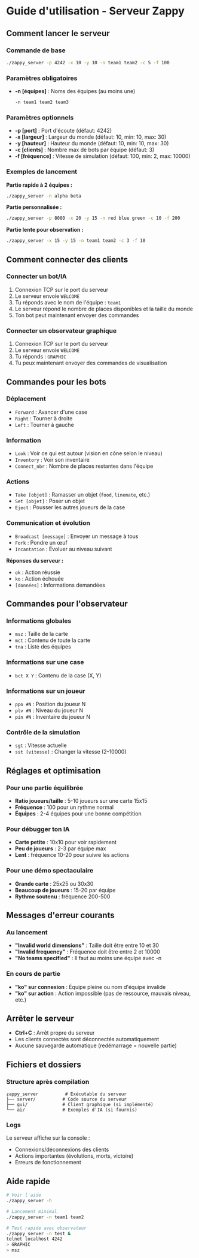 # Guide d'utilisation - Serveur Zappy

## Comment lancer le serveur

### Commande de base
```bash
./zappy_server -p 4242 -x 10 -y 10 -n team1 team2 -c 5 -f 100
```

### Paramètres obligatoires
- **-n [équipes]** : Noms des équipes (au moins une)
  ```bash
  -n team1 team2 team3
  ```

### Paramètres optionnels
- **-p [port]** : Port d'écoute (défaut: 4242)
- **-x [largeur]** : Largeur du monde (défaut: 10, min: 10, max: 30)
- **-y [hauteur]** : Hauteur du monde (défaut: 10, min: 10, max: 30)  
- **-c [clients]** : Nombre max de bots par équipe (défaut: 3)
- **-f [fréquence]** : Vitesse de simulation (défaut: 100, min: 2, max: 10000)

### Exemples de lancement

**Partie rapide à 2 équipes :**
```bash
./zappy_server -n alpha beta
```

**Partie personnalisée :**
```bash
./zappy_server -p 8080 -x 20 -y 15 -n red blue green -c 10 -f 200
```

**Partie lente pour observation :**
```bash
./zappy_server -x 15 -y 15 -n team1 team2 -c 3 -f 10
```

## Comment connecter des clients

### Connecter un bot/IA
1. Connexion TCP sur le port du serveur
2. Le serveur envoie `WELCOME`
3. Tu réponds avec le nom de l'équipe : `team1`
4. Le serveur répond le nombre de places disponibles et la taille du monde
5. Ton bot peut maintenant envoyer des commandes

### Connecter un observateur graphique
1. Connexion TCP sur le port du serveur  
2. Le serveur envoie `WELCOME`
3. Tu réponds : `GRAPHIC`
4. Tu peux maintenant envoyer des commandes de visualisation

## Commandes pour les bots

### Déplacement
- `Forward` : Avancer d'une case
- `Right` : Tourner à droite
- `Left` : Tourner à gauche

### Information
- `Look` : Voir ce qui est autour (vision en cône selon le niveau)
- `Inventory` : Voir son inventaire
- `Connect_nbr` : Nombre de places restantes dans l'équipe

### Actions
- `Take [objet]` : Ramasser un objet (`food`, `linemate`, etc.)
- `Set [objet]` : Poser un objet
- `Eject` : Pousser les autres joueurs de la case

### Communication et évolution
- `Broadcast [message]` : Envoyer un message à tous
- `Fork` : Pondre un œuf
- `Incantation` : Évoluer au niveau suivant

**Réponses du serveur :**
- `ok` : Action réussie
- `ko` : Action échouée  
- `[données]` : Informations demandées

## Commandes pour l'observateur

### Informations globales
- `msz` : Taille de la carte
- `mct` : Contenu de toute la carte
- `tna` : Liste des équipes

### Informations sur une case
- `bct X Y` : Contenu de la case (X, Y)

### Informations sur un joueur
- `ppo #N` : Position du joueur N
- `plv #N` : Niveau du joueur N
- `pin #N` : Inventaire du joueur N

### Contrôle de la simulation
- `sgt` : Vitesse actuelle
- `sst [vitesse]` : Changer la vitesse (2-10000)

## Réglages et optimisation

### Pour une partie équilibrée
- **Ratio joueurs/taille** : 5-10 joueurs sur une carte 15x15
- **Fréquence** : 100 pour un rythme normal
- **Équipes** : 2-4 équipes pour une bonne compétition

### Pour débugger ton IA
- **Carte petite** : 10x10 pour voir rapidement
- **Peu de joueurs** : 2-3 par équipe max
- **Lent** : fréquence 10-20 pour suivre les actions

### Pour une démo spectaculaire  
- **Grande carte** : 25x25 ou 30x30
- **Beaucoup de joueurs** : 15-20 par équipe
- **Rythme soutenu** : fréquence 200-500

## Messages d'erreur courants

### Au lancement
- **"Invalid world dimensions"** : Taille doit être entre 10 et 30
- **"Invalid frequency"** : Fréquence doit être entre 2 et 10000
- **"No teams specified"** : Il faut au moins une équipe avec -n

### En cours de partie
- **"ko" sur connexion** : Équipe pleine ou nom d'équipe invalide
- **"ko" sur action** : Action impossible (pas de ressource, mauvais niveau, etc.)

## Arrêter le serveur

- **Ctrl+C** : Arrêt propre du serveur
- Les clients connectés sont déconnectés automatiquement
- Aucune sauvegarde automatique (redémarrage = nouvelle partie)

## Fichiers et dossiers

### Structure après compilation
```
zappy_server          # Exécutable du serveur
├── server/          # Code source du serveur
├── gui/             # Client graphique (si implémenté)
└── ai/              # Exemples d'IA (si fournis)
```

### Logs
Le serveur affiche sur la console :
- Connexions/déconnexions des clients
- Actions importantes (évolutions, morts, victoire)
- Erreurs de fonctionnement

## Aide rapide

```bash
# Voir l'aide
./zappy_server -h

# Lancement minimal
./zappy_server -n team1 team2

# Test rapide avec observateur
./zappy_server -n test &
telnet localhost 4242
> GRAPHIC
> msz
```
